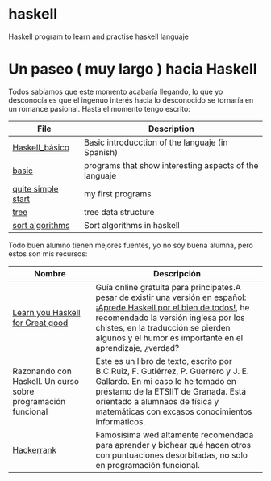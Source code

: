 # haskell
Haskell program to learn and practise haskell languaje



# Un paseo ( muy largo ) hacia Haskell

Todos sabíamos que este momento acabaría llegando, lo que yo desconocía es que el ingenuo interés hacia lo desconocido se tornaría en un romance pasional. 
Hasta el momento tengo escrito:

File | Description  
---	| ---  
[Haskell_básico](./haskell_básico.md)   | Basic introducction of the languaje (in Spanish) 
 [basic](./basic)| programs that show interesting aspects of the languaje
 [quite simple start](./quite_simpe_start) | my first programs   
 [tree](./trees) | tree data structure  
 [sort algorithms](./sortAlgorithms) | Sort algorithms in haskell  



Todo buen alumno tienen mejores fuentes, yo no soy buena alumna, pero estos son mis recursos:  

Nombre    	 			    | Descripción  
---					    | ---  
[Learn you Haskell for Great good](http://learnyouahaskell.com/) | Guía online gratuita para principates.A pesar de existir una versión en español: [¡Aprede Haskell por el bien de todos!](http://aprendehaskell.es/), he recomendado la versión inglesa por los chistes, en la traducción se pierden algunos y el humor es importante en el aprendizaje, ¿verdad?  
Razonando con Haskell. Un curso sobre programación funcional | Este es un libro de texto, escrito por B.C.Ruiz, F. Gutiérrez, P. Guerrero y J. E. Gallardo. En mi caso lo he tomado en préstamo de la ETSIIT de Granada. Está orientado a alumnaos de física y matemáticas con excasos conocimientos informáticos.  
[Hackerrank](https://www.hackerrank.com)    | Famosísima wed altamente recomendada para aprender y bichear qué hacen otros con puntuaciones desorbitadas, no solo en programación funcional.  
